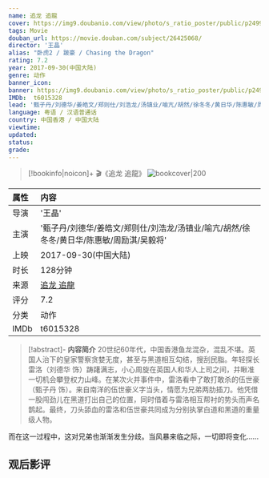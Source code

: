 ```yaml
---
name: 追龙 追龍
cover: https://img9.doubanio.com/view/photo/s_ratio_poster/public/p2499052494.jpg
tags: Movie
douban_url: https://movie.douban.com/subject/26425068/
director: '王晶'
alias: "卧虎2 / 跛豪 / Chasing the Dragon"
rating: 7.2
year: 2017-09-30(中国大陆)
genre: 动作
banner_icon: 
banner: https://img9.doubanio.com/view/photo/s_ratio_poster/public/p2499052494.jpg
IMDb:  t6015328
lead: '甄子丹/刘德华/姜皓文/郑则仕/刘浩龙/汤镇业/喻亢/胡然/徐冬冬/黄日华/陈惠敏/周励淇/吴毅将' 
language: 粤语 / 汉语普通话 
country: 中国香港 / 中国大陆 
viewtime:
updated: 
status: 
grade: 
---
```

> [!bookinfo|noicon]+ 🎬《追龙 追龍》
> ![bookcover|200](https://img9.doubanio.com/view/photo/s_ratio_poster/public/p2499052494.jpg)
>
| 属性 | 内容                                       |
|:---- |:------------------------------------------ |
| 导演 | '王晶'                         |
| 主演 | '甄子丹/刘德华/姜皓文/郑则仕/刘浩龙/汤镇业/喻亢/胡然/徐冬冬/黄日华/陈惠敏/周励淇/吴毅将'                             |
| 上映 | 2017-09-30(中国大陆)                             |
| 时长 | 128分钟                   |
| 来源 | [追龙 追龍](https://movie.douban.com/subject/26425068/) |
| 评分 | 7.2                           |
| 分类 | 动作                            |
| IMDb | t6015328                             | 

> [!abstract]- **内容简介**
>  20世纪60年代，中国香港鱼龙混杂，混乱不堪。英国人治下的皇家警察贪婪无度，甚至与黑道相互勾结，搜刮民脂。年轻探长雷洛（刘德华 饰）踌躇满志，小心周旋在英国人和华人上司之间，并瞅准一切机会攀登权力山峰。在某次火并事件中，雷洛看中了敢打敢杀的伍世豪（甄子丹 饰）。来自南洋的伍世豪义字当头，情愿为兄弟两肋插刀。他凭借一股闯劲儿在黑道打出自己的位置，同时借着与雷洛相互帮衬的势头而声名鹊起。最终，刀头舔血的雷洛和伍世豪共同成为分别执掌白道和黑道的重量级人物。

















而在这一过程中，这对兄弟也渐渐发生分歧。当风暴来临之际，一切即将变化……
>  
## 观后影评
